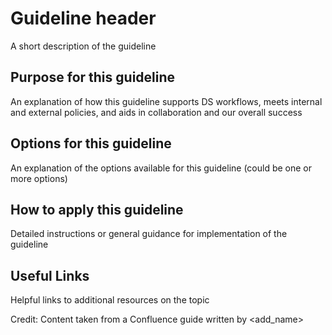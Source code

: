 # Guideline header

A short description of the guideline

## Purpose for this guideline
An explanation of how this guideline supports DS workflows, meets internal and external policies,
and aids in collaboration and our overall success

## Options for this guideline
An explanation of the options available for this guideline (could be one or more options)

## How to apply this guideline
Detailed instructions or general guidance for implementation of the guideline

## Useful Links
Helpful links to additional resources on the topic

Credit: Content taken from a Confluence guide written by <add_name>
